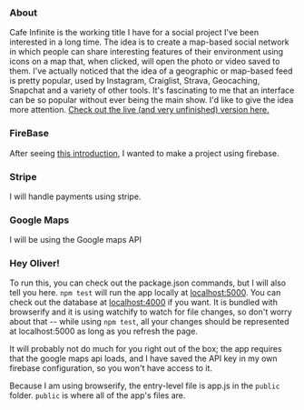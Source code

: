 ### About
Cafe Infinite is the working title I have for a social project I've been interested in a long time. The idea is to create a map-based social network in which people can share interesting features of their environment using icons on a map that, when clicked, will open the photo or video saved to them. I've actually noticed that the idea of a geographic or map-based feed is pretty popular, used by Instagram, Craiglist, Strava, Geocaching, Snapchat and a variety of other tools. It's fascinating to me that an interface can be so popular without ever being the main show. I'd like to give the idea more attention. [Check out the live (and very unfinished) version here.](https://cafe-infinite.web.app/)

### FireBase
After seeing [this introduction](https://www.youtube.com/watch?v=9kRgVxULbag), I wanted to make a project using firebase.

### Stripe
I will handle payments using stripe.

### Google Maps
I will be using the Google maps API

### Hey Oliver!
To run this, you can check out the package.json commands, but I will also tell you here. `npm test` will run the app locally at [localhost:5000](http://localhost:5000/). You can check out the database at [localhost:4000](http://localhost:5000/) if you want. It is bundled with browserify and it is using watchify to watch for file changes, so don't worry about that -- while using `npm test`, all your changes should be represented at localhost:5000 as long as you refresh the page.

It will probably not do much for you right out of the box; the app requires that the google maps api loads, and I have saved the API key in my own firebase configuration, so you won't have access to it. 

Because I am using browserify, the entry-level file is app.js in the `public` folder. `public` is where all of the app's files are.
